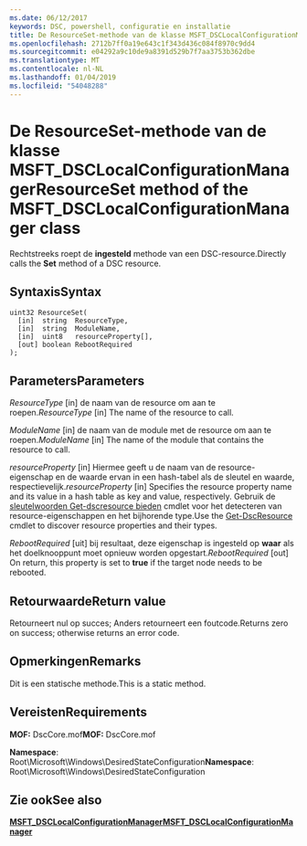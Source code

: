```yaml
---
ms.date: 06/12/2017
keywords: DSC, powershell, configuratie en installatie
title: De ResourceSet-methode van de klasse MSFT_DSCLocalConfigurationManager
ms.openlocfilehash: 2712b7ff0a19e643c1f343d436c084f8970c9dd4
ms.sourcegitcommit: e04292a9c10de9a8391d529b7f7aa3753b362dbe
ms.translationtype: MT
ms.contentlocale: nl-NL
ms.lasthandoff: 01/04/2019
ms.locfileid: "54048288"
---
```

# <a name="resourceset-method-of-the-msftdsclocalconfigurationmanager-class"></a><span data-ttu-id="1ddba-103">De ResourceSet-methode van de klasse MSFT_DSCLocalConfigurationManager</span><span class="sxs-lookup"><span data-stu-id="1ddba-103">ResourceSet method of the MSFT_DSCLocalConfigurationManager class</span></span>

<span data-ttu-id="1ddba-104">Rechtstreeks roept de **ingesteld** methode van een DSC-resource.</span><span class="sxs-lookup"><span data-stu-id="1ddba-104">Directly calls the **Set** method of a DSC resource.</span></span>

## <a name="syntax"></a><span data-ttu-id="1ddba-105">Syntaxis</span><span class="sxs-lookup"><span data-stu-id="1ddba-105">Syntax</span></span>

```mof
uint32 ResourceSet(
  [in]  string  ResourceType,
  [in]  string  ModuleName,
  [in]  uint8   resourceProperty[],
  [out] boolean RebootRequired
);
```

## <a name="parameters"></a><span data-ttu-id="1ddba-106">Parameters</span><span class="sxs-lookup"><span data-stu-id="1ddba-106">Parameters</span></span>

<span data-ttu-id="1ddba-107">*ResourceType* \[in\] de naam van de resource om aan te roepen.</span><span class="sxs-lookup"><span data-stu-id="1ddba-107">*ResourceType* \[in\] The name of the resource to call.</span></span>

<span data-ttu-id="1ddba-108">*ModuleName* \[in\] de naam van de module met de resource om aan te roepen.</span><span class="sxs-lookup"><span data-stu-id="1ddba-108">*ModuleName* \[in\] The name of the module that contains the resource to call.</span></span>

<span data-ttu-id="1ddba-109">*resourceProperty* \[in\] Hiermee geeft u de naam van de resource-eigenschap en de waarde ervan in een hash-tabel als de sleutel en waarde, respectievelijk.</span><span class="sxs-lookup"><span data-stu-id="1ddba-109">*resourceProperty* \[in\] Specifies the resource property name and its value in a hash table as key and value, respectively.</span></span> <span data-ttu-id="1ddba-110">Gebruik de [sleutelwoorden Get-dscresource bieden](/powershell/module/PSDesiredStateConfiguration/Get-DscResource) cmdlet voor het detecteren van resource-eigenschappen en het bijhorende type.</span><span class="sxs-lookup"><span data-stu-id="1ddba-110">Use the [Get-DscResource](/powershell/module/PSDesiredStateConfiguration/Get-DscResource) cmdlet to discover resource properties and their types.</span></span>

<span data-ttu-id="1ddba-111">*RebootRequired* \[uit\] bij resultaat, deze eigenschap is ingesteld op **waar** als het doelknooppunt moet opnieuw worden opgestart.</span><span class="sxs-lookup"><span data-stu-id="1ddba-111">*RebootRequired* \[out\] On return, this property is set to **true** if the target node needs to be rebooted.</span></span>

## <a name="return-value"></a><span data-ttu-id="1ddba-112">Retourwaarde</span><span class="sxs-lookup"><span data-stu-id="1ddba-112">Return value</span></span>

<span data-ttu-id="1ddba-113">Retourneert nul op succes; Anders retourneert een foutcode.</span><span class="sxs-lookup"><span data-stu-id="1ddba-113">Returns zero on success; otherwise returns an error code.</span></span>

## <a name="remarks"></a><span data-ttu-id="1ddba-114">Opmerkingen</span><span class="sxs-lookup"><span data-stu-id="1ddba-114">Remarks</span></span>

<span data-ttu-id="1ddba-115">Dit is een statische methode.</span><span class="sxs-lookup"><span data-stu-id="1ddba-115">This is a static method.</span></span>

## <a name="requirements"></a><span data-ttu-id="1ddba-116">Vereisten</span><span class="sxs-lookup"><span data-stu-id="1ddba-116">Requirements</span></span>

<span data-ttu-id="1ddba-117">**MOF:** DscCore.mof</span><span class="sxs-lookup"><span data-stu-id="1ddba-117">**MOF:** DscCore.mof</span></span>

<span data-ttu-id="1ddba-118">**Namespace**: Root\Microsoft\Windows\DesiredStateConfiguration</span><span class="sxs-lookup"><span data-stu-id="1ddba-118">**Namespace**: Root\Microsoft\Windows\DesiredStateConfiguration</span></span>

## <a name="see-also"></a><span data-ttu-id="1ddba-119">Zie ook</span><span class="sxs-lookup"><span data-stu-id="1ddba-119">See also</span></span>

[<span data-ttu-id="1ddba-120">**MSFT_DSCLocalConfigurationManager**</span><span class="sxs-lookup"><span data-stu-id="1ddba-120">**MSFT_DSCLocalConfigurationManager**</span></span>](msft-dsclocalconfigurationmanager.md)